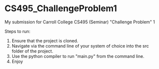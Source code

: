 # CS495_ChallengeProblem1
My submission for Carroll College CS495 (Seminar) "Challenge Problem" 1

Steps to run:
1. Ensure that the project is cloned.
2. Navigate via the command line of your system of choice into the src folder of the project.
3. Use the python compiler to run "main.py" from the command line.
4. Enjoy